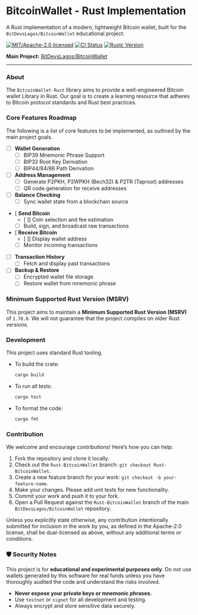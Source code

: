# BitcoinWallet - Rust Implementation

A Rust implementation of a modern, lightweight Bitcoin wallet, built for the `BitDevsLagos/BitcoinWallet` educational project.

[![MIT/Apache-2.0 licensed](https://img.shields.io/badge/license-MIT%2FApache--2.0-blue.svg)](./LICENSE-APACHE)
[![CI Status](https://img.shields.io/badge/CI-Pending-yellow.svg)](#)
[![Rustc Version](https://img.shields.io/badge/rustc-1.70%2B-orange.svg)](#)

**Main Project:** [BitDevsLagos/BitcoinWallet](https://github.com/BitDevsLagos/BitcoinWallet)

---

### About

The `BitcoinWallet-Rust` library aims to provide a well-engineered Bitcoin wallet Library in Rust. Our goal is to create a learning resource that adheres to Bitcoin protocol standards and Rust best practices.


### Core Features Roadmap

The following is a list of core features to be implemented, as outlined by the main project goals.

*   [ ] **Wallet Generation**
    *   [ ] BIP39 Mnemonic Phrase Support
    *   [ ] BIP32 Root Key Derivation
    *   [ ] BIP44/84/86 Path Derivation
*   [ ] **Address Management**
    *   [ ] Generate P2PKH, P2WPKH (Bech32) & P2TR (Taproot) addresses
    *   [ ] QR code generation for receive addresses
*   [ ] **Balance Checking**
    *   [ ] Sync wallet state from a blockchain source
*   [  **Send Bitcoin**
    *   [ ]] Coin selection and fee estimation
    *   [ ] Build, sign, and broadcast raw transactions
*   [  **Receive Bitcoin**
    *   [ ]] Display wallet address
    *   [ ] Monitor incoming transactions
*   [ ] **Transaction History**
    *   [ ] Fetch and display past transactions
*   [ ] **Backup & Restore**
    *   [ ] Encrypted wallet file storage
    *   [ ] Restore wallet from mnemonic phrase

### Minimum Supported Rust Version (MSRV)

This project aims to maintain a **Minimum Supported Rust Version (MSRV)** of `1.70.0`. We will not guarantee that the project compiles on older Rust versions.

### Development

This project uses standard Rust tooling.

*   To build the crate:
    ```bash
    cargo build
    ```
*   To run all tests:
    ```bash
    cargo test
    ```
*   To format the code:
    ```bash
    cargo fmt
    ```

### Contribution

We welcome and encourage contributions! Here’s how you can help:

1.  Fork the repository and clone it locally.
2.  Check out the `Rust-BitcoinWallet` branch: `git checkout Rust-BitcoinWallet`.
3.  Create a new feature branch for your work: `git checkout -b your-feature-name`.
4.  Make your changes. Please add unit tests for new functionality.
5.  Commit your work and push it to your fork.
6.  Open a Pull Request against the `Rust-BitcoinWallet` branch of the main `BitDevsLagos/BitcoinWallet` repository.

Unless you explicitly state otherwise, any contribution intentionally submitted for inclusion in the work by you, as defined in the Apache-2.0 license, shall be dual-licensed as above, without any additional terms or conditions.

### 🛡️ Security Notes

This project is for **educational and experimental purposes only**. Do not use wallets generated by this software for real funds unless you have thoroughly audited the code and understand the risks involved.

*   **Never expose your private keys or mnemonic phrases.**
*   Use `testnet` or `signet` for all development and testing.
*   Always encrypt and store sensitive data securely.